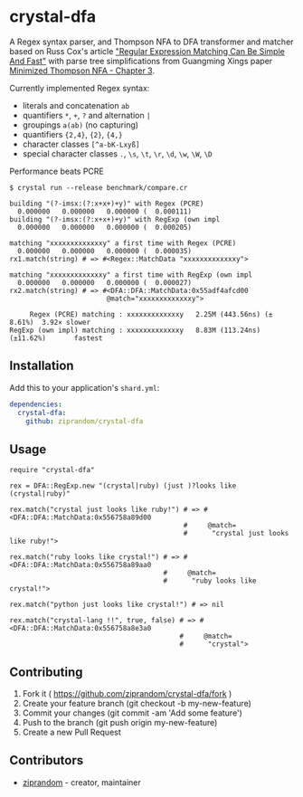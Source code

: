 # crystal-dfa

A Regex syntax parser, and Thompson NFA to DFA transformer and matcher based on Russ Cox's article ["Regular Expression Matching Can Be Simple And Fast"](https://swtch.com/~rsc/regexp/regexp1.html) with parse tree simplifications from Guangming Xings paper [Minimized Thompson NFA - Chapter 3](http://people.wku.edu/guangming.xing/thompsonnfa.pdf).

Currently implemented Regex syntax:

* literals and concatenation `ab`
* quantifiers `*`, `+`, `?` and alternation `|`
* groupings `a(ab)` (no capturing)
* quantifiers `{2,4}`, `{2}`, `{4,}`
* character classes `[^a-bK-Lxyß]`
* special character classes `.`, `\s`, `\t`, `\r`, `\d`, `\w`, `\W`, `\D`

Performance beats PCRE

```
$ crystal run --release benchmark/compare.cr

building "(?-imsx:(?:x+x+)+y)" with Regex (PCRE)
  0.000000   0.000000   0.000000 (  0.000111)
building "(?-imsx:(?:x+x+)+y)" with RegExp (own impl
  0.000000   0.000000   0.000000 (  0.000205)

matching "xxxxxxxxxxxxxy" a first time with Regex (PCRE)
  0.000000   0.000000   0.000000 (  0.000035)
rx1.match(string) # => #<Regex::MatchData "xxxxxxxxxxxxxy">

matching "xxxxxxxxxxxxxy" a first time with RegExp (own impl
  0.000000   0.000000   0.000000 (  0.000027)
rx2.match(string) # => #<DFA::DFA::MatchData:0x55adf4afcd00
                        @match="xxxxxxxxxxxxxy">

     Regex (PCRE) matching : xxxxxxxxxxxxxy   2.25M (443.56ns) (± 8.61%)  3.92× slower
RegExp (own impl) matching : xxxxxxxxxxxxxy   8.83M (113.24ns) (±11.62%)       fastest
```

## Installation

Add this to your application's `shard.yml`:

```yaml
dependencies:
  crystal-dfa:
    github: ziprandom/crystal-dfa
```

## Usage

```crystal
require "crystal-dfa"

rex = DFA::RegExp.new "(crystal|ruby) (just )?looks like (crystal|ruby)"

rex.match("crystal just looks like ruby!") # => #<DFA::DFA::MatchData:0x556758a89d00
                                           #     @match=
                                           #      "crystal just looks like ruby!">

rex.match("ruby looks like crystal!") # => #<DFA::DFA::MatchData:0x556758a89aa0
                                      #     @match=
                                      #      "ruby looks like crystal!">

rex.match("python just looks like crystal!") # => nil

rex.match("crystal-lang !!", true, false) # => #<DFA::DFA::MatchData:0x556758a8e3a0
                                          #     @match=
                                          #      "crystal">
```

## Contributing

1. Fork it ( https://github.com/ziprandom/crystal-dfa/fork )
2. Create your feature branch (git checkout -b my-new-feature)
3. Commit your changes (git commit -am 'Add some feature')
4. Push to the branch (git push origin my-new-feature)
5. Create a new Pull Request

## Contributors

- [ziprandom](https://github.com/ziprandom)  - creator, maintainer
